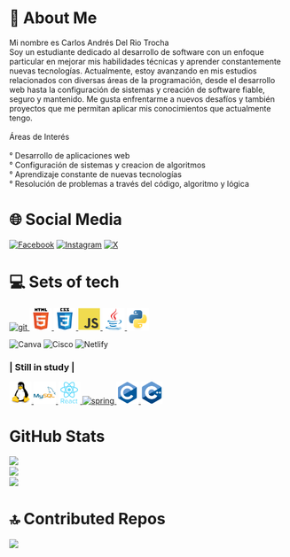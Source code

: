 # 💫 About Me
Mi nombre es Carlos Andrés Del Rio Trocha<br>Soy un estudiante dedicado al desarrollo de software con un enfoque particular en mejorar mis habilidades técnicas y aprender constantemente nuevas tecnologías. Actualmente, estoy avanzando en mis estudios relacionados con diversas áreas de la programación, desde el desarrollo web hasta la configuración de sistemas y creación de software fiable, seguro y mantenido. Me gusta enfrentarme a nuevos desafíos y también proyectos que me permitan aplicar mis conocimientos que actualmente tengo.<br><br>Áreas de Interés<br><br>° Desarrollo de aplicaciones web<br>° Configuración de sistemas y creacion de algoritmos<br>° Aprendizaje constante de nuevas tecnologías<br>° Resolución de problemas a través del código, algoritmo y lógica


# 🌐 Social Media
[![Facebook](https://img.shields.io/badge/Facebook-%231877F2.svg?logo=Facebook&logoColor=white)](https://facebook.com/carlodelrio1121) [![Instagram](https://img.shields.io/badge/Instagram-%23E4405F.svg?logo=Instagram&logoColor=white)](https://instagram.com/cdelrioch11) [![X](https://img.shields.io/badge/X-black.svg?logo=X&logoColor=white)](https://x.com/carliho1121) 

# 💻 Sets of tech
<p align="left"> 
  <a href="https://git-scm.com/" text-decoration="none" target="_blank" rel="noreferrer"> <img src="https://www.vectorlogo.zone/logos/git-scm/git-scm-icon.svg" alt="git" width="40" height="40"/> </a> 
  <a href="https://www.w3.org/html/" text-decoration="none" target="_blank" rel="noreferrer"> <img src="https://raw.githubusercontent.com/devicons/devicon/master/icons/html5/html5-original-wordmark.svg" alt="html5" width="40" height="40"/> </a> 
  <a href="https://www.w3schools.com/css/" text-decoration="none" target="_blank" rel="noreferrer"> <img src="https://raw.githubusercontent.com/devicons/devicon/master/icons/css3/css3-original-wordmark.svg" alt="css3" width="40" height="40"/> </a> 
  <a text-decoration="none" href="https://developer.mozilla.org/en-US/docs/Web/JavaScript" target="_blank" rel="noreferrer"> <img src="https://raw.githubusercontent.com/devicons/devicon/master/icons/javascript/javascript-original.svg" alt="javascript" width="40" height="40"/> </a> 
  <a href="https://www.java.com" text-decoration="none" target="_blank" rel="noreferrer"> <img src="https://raw.githubusercontent.com/devicons/devicon/master/icons/java/java-original.svg" alt="java" width="40" height="40"/> </a> 
  <a href="https://www.python.org" text-decoration="none" target="_blank" rel="noreferrer"> <img src="https://raw.githubusercontent.com/devicons/devicon/master/icons/python/python-original.svg" alt="python" width="40" height="40"/> </a> 
  
  ![Canva](https://img.shields.io/badge/Canva-%2300C4CC.svg?style=flat&logo=Canva&logoColor=white) ![Cisco](https://img.shields.io/badge/cisco-%23049fd9.svg?style=flat&logo=cisco&logoColor=black) ![Netlify](https://img.shields.io/badge/netlify-%23000000.svg?style=flat&logo=netlify&logoColor=#00C7B7)
  <h3>| Still in study | </h3>
  <a href="https://www.linux.org/" text-decoration="none" target="_blank" rel="noreferrer"> <img src="https://raw.githubusercontent.com/devicons/devicon/master/icons/linux/linux-original.svg" alt="linux" width="40" height="40"/> </a> 
  <a href="https://www.mysql.com/" text-decoration="none" target="_blank" rel="noreferrer"> <img src="https://raw.githubusercontent.com/devicons/devicon/master/icons/mysql/mysql-original-wordmark.svg" alt="mysql" width="40" height="40"/> </a>
  <a href="https://reactjs.org/" text-decoration="none" target="_blank" rel="noreferrer"> <img src="https://raw.githubusercontent.com/devicons/devicon/master/icons/react/react-original-wordmark.svg" alt="react" width="40" height="40"/> </a> 
  <a href="https://spring.io/" text-decoration="none" target="_blank" rel="noreferrer"> <img src="https://www.vectorlogo.zone/logos/springio/springio-icon.svg" alt="spring" width="40" height="40"/> </a> 
  <a href="https://www.cprogramming.com/" text-decoration="none" target="_blank" rel="noreferrer"> <img src="https://raw.githubusercontent.com/devicons/devicon/master/icons/c/c-original.svg" alt="c" width="40" height="40"/> </a> 
  <a href="https://www.w3schools.com/cpp/" text-decoration="none" target="_blank"  rel="noreferrer"> <img src="https://raw.githubusercontent.com/devicons/devicon/master/icons/cplusplus/cplusplus-original.svg" alt="cplusplus" width="40" height="40"/> </a> 
</p>



# GitHub Stats
![](https://github-readme-stats.vercel.app/api?username=cdelriot1121&theme=merko&hide_border=false&include_all_commits=false&count_private=false)<br/>
![](https://github-readme-streak-stats.herokuapp.com/?user=cdelriot1121&theme=merko&hide_border=false)<br/>
![](https://github-readme-stats.vercel.app/api/top-langs/?username=cdelriot1121&theme=merko&hide_border=false&include_all_commits=false&count_private=false&layout=compact)

# 🔝 Contributed Repos
![](https://github-contributor-stats.vercel.app/api?username=cdelriot1121&limit=5&theme=merko&combine_all_yearly_contributions=true)
